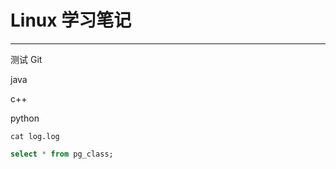 # Linux 学习笔记

------------------------------------------------------------

测试 Git


java 

c++

python

```linux
cat log.log
```
```sql
select * from pg_class;
```
